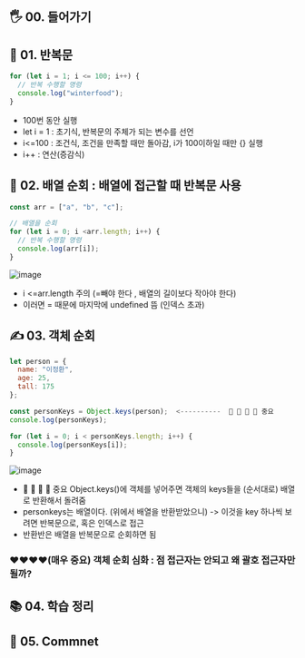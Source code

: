 
## 🖐 00. 들어가기

## 📌 01. 반복문
```js
for (let i = 1; i <= 100; i++) {
  // 반복 수행할 명령
  console.log("winterfood");
}
```
- 100번 동안 실행
- let i = 1 : 초기식, 반복문의 주체가 되는 변수를 선언
- i<=100 : 조건식, 조건을 만족할 때만 돌아감, i가 100이하일 때만 {} 실행
- i++ : 연산(증감식) 

## 🍳 02. 배열 순회 : 배열에 접근할 때 반복문 사용
```js
const arr = ["a", "b", "c"];

// 배열을 순회
for (let i = 0; i <arr.length; i++) {
  // 반복 수행할 명령
  console.log(arr[i]);
}

```
![image](https://user-images.githubusercontent.com/86208370/178064632-c0235797-fcac-4dd5-8683-892cfc35d211.png)
-  i <=arr.length 주의 (=빼야 한다 , 배열의 길이보다 작아야 한다)
- 이러면 = 때문에 마지막에 undefined 뜸 (인덱스 초과)

## ✍ 03. 객체 순회 
```js
let person = {
  name: "이정환",
  age: 25,
  tall: 175
};

const personKeys = Object.keys(person);  <----------  🎈 🎈 🎈 🎈 중요
console.log(personKeys);

for (let i = 0; i < personKeys.length; i++) {
  console.log(personKeys[i]);
}
```
![image](https://user-images.githubusercontent.com/86208370/178065510-7ef60941-aa1f-4fe7-bd24-a4c7d349d301.png)

- 🎈 🎈 🎈 🎈 중요 Object.keys()에 객체를 넣어주면 객체의 keys들을 (순서대로) 배열로 반환해서 돌려줌
- personkeys는 배열이다. (위에서 배열을 반환받았으니) -> 이것을 key 하나씩 보려면 반복문으로, 혹은 인덱스로 접근
- 반환반은 배열을 반복문으로 순회하면 됨

### ❤❤❤❤(매우 중요) 객체 순회 심화 : 점 접근자는 안되고 왜 괄호 접근자만 될까?

## 📚 04. 학습 정리

## 🤔 05. Commnet 
